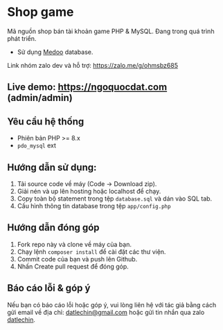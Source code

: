 # Shop game

Mã nguồn shop bán tài khoản game PHP & MySQL. Đang trong quá trình phát triển.
- Sử dụng [Medoo](https://medoo.in/doc) database.

Link nhóm zalo dev và hỗ trợ: https://zalo.me/g/ohmsbz685

## Live demo: https://ngoquocdat.com (admin/admin)

## Yêu cầu hệ thống

- Phiên bản PHP >= 8.x
- `pdo_mysql` ext

## Hướng dẫn sử dụng:
1. Tải source code về máy (Code -> Download zip).
2. Giải nén và up lên hosting hoặc localhost để chạy.
3. Copy toàn bộ statement trong tệp `database.sql` và dán vào SQL tab.
4. Cấu hình thông tin database trong tệp `app/config.php`

## Hướng dẫn đóng góp

1. Fork repo này và clone về máy của bạn.
2. Chạy lệnh `composer install` để cài đặt các thư viện.
3. Commit code của bạn và push lên Github.
4. Nhấn Create pull request để đóng góp.

## Báo cáo lỗi & góp ý

Nếu bạn có báo cáo lỗi hoặc góp ý, vui lòng liên hệ với tác giả bằng cách gửi email về địa chỉ: [datlechin@gmail.com](mailto:datlechin@gmail.com) hoặc gửi tin nhắn qua zalo [datlechin](https://zalo.me/datlechin).